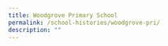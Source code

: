 ```yaml
---
title: Woodgrove Primary School
permalink: /school-histories/woodgrove-pri/
description: ""
---
```

